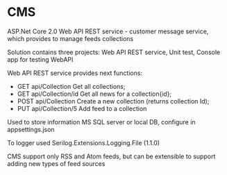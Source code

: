 # CMS
ASP.Net Core 2.0 Web API REST service  -  customer message service, which provides to manage feeds collections

Solution contains three projects: Web API REST service, Unit test, Console app for testing WebAPI

Web API REST service provides next functions:

-  GET api/Collection  Get all  collections;
-  GET api/Collection/id  Get all news for a collection{id};
-  POST api/Collection  Create a new collection (returns collection Id);
-  PUT api/Collection/5  Add feed to a collection

Used to store information MS SQL server or local DB, configure  in appsettings.json

To logger used Serilog.Extensions.Logging.File (1.1.0)

CMS support only RSS and Atom feeds, but can be extensible to support adding new types of feed sources
